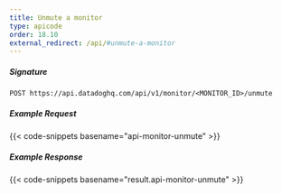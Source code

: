 ```yaml
---
title: Unmute a monitor
type: apicode
order: 18.10
external_redirect: /api/#unmute-a-monitor
---
```


##### Signature
`POST https://api.datadoghq.com/api/v1/monitor/<MONITOR_ID>/unmute`
##### Example Request
{{< code-snippets basename="api-monitor-unmute" >}}
##### Example Response
{{< code-snippets basename="result.api-monitor-unmute" >}}


